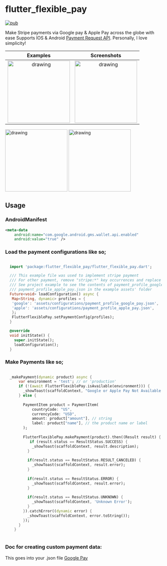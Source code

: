 # flutter_flexible_pay
[![pub](https://img.shields.io/pub/v/flutter_flexible_pay.svg)](https://pub.dev/packages/flutter_flexible_pay)

Make Stripe payments via Google pay & Apple Pay across the globe with ease Supports IOS & Android [Payment Request API](https://developers.google.com/pay/api/android/overview).
Personally, I love simplicity!

Examples            |  Screenshots
:-------------------------:|:-------------------------:
<img src="https://user-images.githubusercontent.com/42380340/137212417-4ae5e23a-29a0-461f-914c-8877351f25f0.png" alt="drawing" width="200"/> |  <img src="https://user-images.githubusercontent.com/42380340/137212427-8018b03f-a8a2-4238-b2fc-fcefa20e2902.png" alt="drawing" width="200"/>

<img src="https://user-images.githubusercontent.com/42380340/137212431-6ac9ef48-6588-4ed8-b6c7-141a91335ed0.png" alt="drawing" width="200"/>
<img src="https://user-images.githubusercontent.com/42380340/137212434-40943a79-7ea2-44e9-a591-f4e34dab4e42.png" alt="drawing" width="200"/>

## Usage

### AndroidManifest
```xml
<meta-data
    android:name="com.google.android.gms.wallet.api.enabled"
    android:value="true" />
```

### Load the payment configurations like so;
```dart

  import 'package:flutter_flexible_pay/flutter_flexible_pay.dart';

  /// This example file was used to implement stripe payment
  /// For other payment, remove "stripe:*" key occurrences and replace with "gatewayMerchantId"
  /// See project example to see the contents of payment_profile_google_pay.json &
  /// payment_profile_apple_pay.json in the example assets' folder
  Future<void> loadConfiguration() async {
   Map<String, dynamic> profiles = {
   'google': 'assets/configurations/payment_profile_google_pay.json',
   'apple': 'assets/configurations/payment_profile_apple_pay.json',
   };
   FlutterFlexiblePay.setPaymentConfig(profiles);
  }

  @override
  void initState() {
    super.initState();
    loadConfiguration();
  }
```

### Make Payments like so;
```dart
  
  _makePayment(dynamic product) async {
      var environment = 'test'; // or 'production'
      if (!(await FlutterFlexiblePay.isAvailable(environment))) {
        _showToast(scaffoldContext, "Google or Apple Pay Not Available on this device!");
      } else {
  
        PaymentItem product = PaymentItem(
            countryCode: "US",
            currencyCode: "USD",
            amount: product["amount"], // string
            label: product["name"], // the product name or label
        );
  
        FlutterFlexiblePay.makePayment(product).then((Result result) {
           if (result.status == ResultStatus.SUCCESS) {
            _showToast(scaffoldContext, result.description);
          }
  
          if(result.status == ResultStatus.RESULT_CANCELED) {
            _showToast(scaffoldContext, result.error);
          }
  
          if(result.status == ResultStatus.ERROR) {
            _showToast(scaffoldContext, result.error);
          }
  
          if(result.status == ResultStatus.UNKNOWN) {
            _showToast(scaffoldContext, 'Unknown Error');
          }
        }).catchError((dynamic error) {
          _showToast(scaffoldContext, error.toString());
        });
      }
    }
  
```
### Doc for creating custom payment data:
This goes into your .json file
[Google Pay](https://developers.google.com/pay/api/android/guides/tutorial)